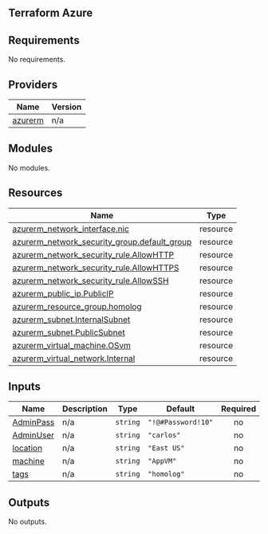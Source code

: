 ## Terraform Azure

<!-- BEGIN_TF_DOCS -->
## Requirements

No requirements.

## Providers

| Name | Version |
|------|---------|
| <a name="provider_azurerm"></a> [azurerm](#provider\_azurerm) | n/a |

## Modules

No modules.

## Resources

| Name | Type |
|------|------|
| [azurerm_network_interface.nic](https://registry.terraform.io/providers/hashicorp/azurerm/latest/docs/resources/network_interface) | resource |
| [azurerm_network_security_group.default_group](https://registry.terraform.io/providers/hashicorp/azurerm/latest/docs/resources/network_security_group) | resource |
| [azurerm_network_security_rule.AllowHTTP](https://registry.terraform.io/providers/hashicorp/azurerm/latest/docs/resources/network_security_rule) | resource |
| [azurerm_network_security_rule.AllowHTTPS](https://registry.terraform.io/providers/hashicorp/azurerm/latest/docs/resources/network_security_rule) | resource |
| [azurerm_network_security_rule.AllowSSH](https://registry.terraform.io/providers/hashicorp/azurerm/latest/docs/resources/network_security_rule) | resource |
| [azurerm_public_ip.PublicIP](https://registry.terraform.io/providers/hashicorp/azurerm/latest/docs/resources/public_ip) | resource |
| [azurerm_resource_group.homolog](https://registry.terraform.io/providers/hashicorp/azurerm/latest/docs/resources/resource_group) | resource |
| [azurerm_subnet.InternalSubnet](https://registry.terraform.io/providers/hashicorp/azurerm/latest/docs/resources/subnet) | resource |
| [azurerm_subnet.PublicSubnet](https://registry.terraform.io/providers/hashicorp/azurerm/latest/docs/resources/subnet) | resource |
| [azurerm_virtual_machine.OSvm](https://registry.terraform.io/providers/hashicorp/azurerm/latest/docs/resources/virtual_machine) | resource |
| [azurerm_virtual_network.Internal](https://registry.terraform.io/providers/hashicorp/azurerm/latest/docs/resources/virtual_network) | resource |

## Inputs

| Name | Description | Type | Default | Required |
|------|-------------|------|---------|:--------:|
| <a name="input_AdminPass"></a> [AdminPass](#input\_AdminPass) | n/a | `string` | `"!@#Password!10"` | no |
| <a name="input_AdminUser"></a> [AdminUser](#input\_AdminUser) | n/a | `string` | `"carlos"` | no |
| <a name="input_location"></a> [location](#input\_location) | n/a | `string` | `"East US"` | no |
| <a name="input_machine"></a> [machine](#input\_machine) | n/a | `string` | `"AppVM"` | no |
| <a name="input_tags"></a> [tags](#input\_tags) | n/a | `string` | `"homolog"` | no |

## Outputs

No outputs.
<!-- END_TF_DOCS -->